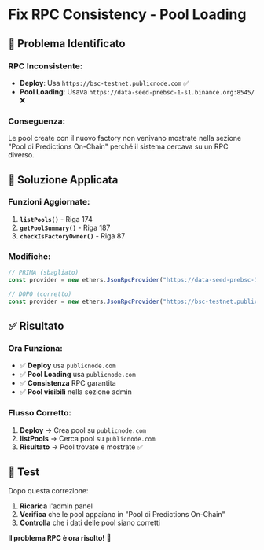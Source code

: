 # Fix RPC Consistency - Pool Loading

## 🚨 Problema Identificato

### **RPC Inconsistente:**
- **Deploy**: Usa `https://bsc-testnet.publicnode.com` ✅
- **Pool Loading**: Usava `https://data-seed-prebsc-1-s1.binance.org:8545/` ❌

### **Conseguenza:**
Le pool create con il nuovo factory non venivano mostrate nella sezione "Pool di Predictions On-Chain" perché il sistema cercava su un RPC diverso.

## 🔧 Soluzione Applicata

### **Funzioni Aggiornate:**
1. **`listPools()`** - Riga 174
2. **`getPoolSummary()`** - Riga 187  
3. **`checkIsFactoryOwner()`** - Riga 87

### **Modifiche:**
```typescript
// PRIMA (sbagliato)
const provider = new ethers.JsonRpcProvider("https://data-seed-prebsc-1-s1.binance.org:8545/");

// DOPO (corretto)
const provider = new ethers.JsonRpcProvider("https://bsc-testnet.publicnode.com");
```

## ✅ Risultato

### **Ora Funziona:**
- ✅ **Deploy** usa `publicnode.com`
- ✅ **Pool Loading** usa `publicnode.com`
- ✅ **Consistenza** RPC garantita
- ✅ **Pool visibili** nella sezione admin

### **Flusso Corretto:**
1. **Deploy** → Crea pool su `publicnode.com`
2. **listPools** → Cerca pool su `publicnode.com`
3. **Risultato** → Pool trovate e mostrate ✅

## 🎯 Test

Dopo questa correzione:
1. **Ricarica** l'admin panel
2. **Verifica** che le pool appaiano in "Pool di Predictions On-Chain"
3. **Controlla** che i dati delle pool siano corretti

**Il problema RPC è ora risolto!** 🚀
